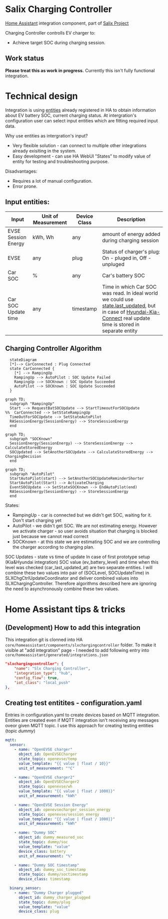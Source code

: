 # Salix Charging Controller
[Home Assistant](https://www.home-assistant.io/) integration component, part of [Salix Project](https://github.com/artursulkowski/salix)

Charging Controller controlls EV charger to:
* Achieve target SOC during charging session.

## Work status
**Please treat this as work in progress.**
Currently this isn't fully functional integration.


# Technical design
Integration is using [entities](https://developers.home-assistant.io/docs/core/entity/) already registered in HA to obtain information about EV battery SOC, current charging status.
At intergration's configuration user can select input entities which are fitting required input data.

Why use entities as intergration's input?
* Very flexible solution - can connect to multiple other integrations already exisiting in the system.
* Easy development - can use HA WebUI "States" to modify value of entity for testing and troubleshooting purpose.

Disadvantages:
* Requires a lot of manual configuration.
* Error prone.

## Input entities:

| Input     | Unit of Measurement | Device Class | Description  |
| ---| --- | --- | --- |
| EVSE Session Energy | kWh, Wh | any | amount of energy added during charging session |
| EVSE | any | plug | Status of charger's plug: On - pluged in, Off - unpluged |
| Car SOC | % | any | Car's battery SOC |
| Car SOC Update time | any | timestamp | Time in which Car SOC was read. In ideal world we could use [state.last_updated](https://www.home-assistant.io/docs/configuration/state_object/), but in case of [Hyundai-Kia-Connect](https://github.com/Hyundai-Kia-Connect/kia_uvo) real update time is stored in separate entity |

## Charging Controller Algorithm

```mermaid
  stateDiagram
  [*]--> CarConnected : Plug Connected
  state CarConnected {
    [*] --> RampingUp
    RampingUp --> AutoPilot : SOC Update Failed
    RampingUp --> SOCKnown : SOC Update Succeeded
    AutoPilot --> SOCKnown : SOC Update Succeeded
  }
```

```mermaid
graph TD;
  subgraph "RampingUp"
  Start --> RequestBatSOCUpdate --> StartTimeoutForSOCUpdate
%%  CarConnected --> SetStateRampingUp
  TimeOutForSOCUpdate --> SetStateAutoPilot
  RASessionEnergy(SessionEnergy) --> StoreSessionEnergy
  end
```
```mermaid
graph TD;
  subgraph "SOCKnown"
  SessionEnergy(SessionEnergy) --> StoreSessionEnergy --> CalculateStoredEnergy
  SOCUpdated --> SetAnotherSOCUpdate --> CalculateStoredEnergy --> ChargingDecision
  end
```

```mermaid
graph TD;
  subgraph "AutoPilot"
  StartAutoPilot(start) --> SetAnotherSOCUpdateReminderShorter
  StartAutoPilot(Start) --> ActivateCharging
  EventSOCUpdate --> SetStateSOCKnown --> EndAutoPilot(end)
  RASessionEnergy(SessionEnergy) --> StoreSessionEnergy
  end
```


States:
* RampingUp - car is connected but we didn't get SOC, waiting for it. Don't start charging yet
* AutoPilot - we didn't get SOC. We are not estimating energy. However we activate charger - so user avoids situation that charging is blocked just because we cannot read correct
* SOCKnown - at this state we are estimating SOC and we are controlling the charger according to charging plan.

SOC Updates - state vs time of update
In case of first prototype setup (Kia&Hyundai integration) SOC value (ev_battery_level) and time when this level was checked (car_last_updated_at) are two separate entities.
I will combine these two values into pair of  (SOCLevel, SOCUpdateTime) in SLXChgCtrlUpdateCoordinator and deliver combined values into SLXChargingController.
Therefore algorithms described here are ignoring the need to asynchronously combine these two values.

# Home Assistant tips & tricks

## (Development) How to add this integration
This integration git is clonned into HA `core/homeassistant/components/slxchargingcontroller` folder.
To make it visible at "add integration" page - I needed to add following entry into `core/homeassistant/generated/integrations.json`
``` json
"slxchargingcontroller": {
    "name": "Slx Charging Controller",
    "integration_type": "hub",
    "config_flow": true,
    "iot_class": "local_push"
},
```

## Creating test entitites -  configuration.yaml
Entries in configuration.yaml to create devices based on MQTT integration.
Entities are created even if MQTT integration isn't receiving any messages oveor given MQTT topic. I use this approach for creating testing entities (topic _dummy_)

``` yaml
mqtt:
  sensor:
    - name: "OpenEVSE charger"
      object_id: OpenEVSECharger
      state_topic: openevse/temp
      value_template: "{{ value | float / 10}}"
      unit_of_measurement: "°C"

    - name: "OpenEVSE charger2"
      object_id: OpenEVSECharger2
      state_topic: openevse/wh
      value_template: "{{ value | float / 1000}}"
      unit_of_measurement: "kWh"

    - name: "OpenEVSE Session Energy"
      object_id: openevsecharger_session_energy
      state_topic: openevse/session_energy
      value_template: "{{ value | float / 1000}}"
      unit_of_measurement: "kWh"

    - name: "Dummy SOC"
      object_id: dummy_measured_soc
      state_topic: dummy/soc
      value_template: "value"
      device_class: battery
      unit_of_measurement: "%"

    - name: "Dummy SOC timestamp"
      object_id: dummy_soc_timestamp
      state_topic: dummy/soctimestamp
      device_class: timestamp

  binary_sensor:
    - name: "Dummy Charger plugged"
      object_id: dummy_charger_plugged
      state_topic: dummy/plug
      value_template: "value"
      device_class: plug
```

